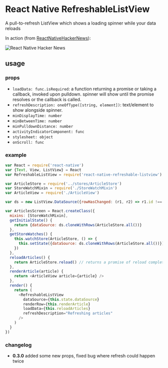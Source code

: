 # React Native RefreshableListView
A pull-to-refresh ListView which shows a loading spinner while your data reloads

In action (from [ReactNativeHackerNews](https://github.com/jsdf/ReactNativeHackerNews)):

![React Native Hacker News](http://i.imgur.com/gVmrxDe.png)

## usage

### props

- `loadData: func.isRequired`: a function returning a promise or taking a callback, invoked 
  upon pulldown. spinner will show until the promise resolves or the 
  callback is called.
- `refreshDescription: oneOfType([string, element])`: text/element to show alongside spinner.
- `minDisplayTime: number`
- `minBetweenTime: number`
- `minPulldownDistance: number`
- `activityIndicatorComponent: func`
- `stylesheet: object`
- `onScroll: func`

### example

```js
var React = require('react-native')
var {Text, View, ListView} = React
var RefreshableListView = require('react-native-refreshable-listview')

var ArticleStore = require('../stores/ArticleStore')
var StoreWatchMixin = require('./StoreWatchMixin')
var ArticleView = require('./ArticleView')

var ds = new ListView.DataSource({rowHasChanged: (r1, r2) => r1.id !== r2.id})

var ArticlesScreen = React.createClass({
  mixins: [StoreWatchMixin],
  getInitialState() {
    return {dataSource: ds.cloneWithRows(ArticleStore.all())}
  },
  getStoreWatches() {
    this.watchStore(ArticleStore, () => {
      this.setState({dataSource: ds.cloneWithRows(ArticleStore.all())})
    })
  },
  reloadArticles() {
    return ArticleStore.reload() // returns a promise of reload completion
  },
  renderArticle(article) {
    return <ArticleView article={article} />
  },
  render() {
    return (
      <RefreshableListView
        dataSource={this.state.dataSource}
        renderRow={this.renderArticle}
        loadData={this.reloadArticles}
        refreshDescription="Refreshing articles"
      />
    )
  }
})
```

### changelog

- **0.3.0** added some new props, fixed bug where refresh could happen twice
